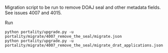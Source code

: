 Migration script to be run to remove DOAJ seal and other metadata fields.  See issues 4007 and 4015.

Run

    python portality/upgrade.py -u portality/migrate/4007_remove_the_seal/migrate.json
    python portality/upgrade.py -u portality/migrate/4007_remove_the_seal/migrate_drat_applications.json
